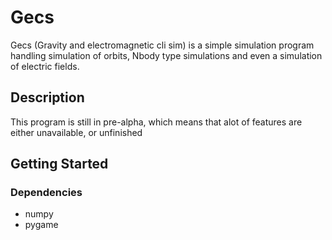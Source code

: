 # Gecs

Gecs (Gravity and electromagnetic cli sim) is a simple simulation program handling simulation of orbits, Nbody type simulations and even a simulation of electric fields. 

## Description

This program is still in pre-alpha, which means that alot of features are either unavailable, or unfinished

## Getting Started

### Dependencies

* numpy
* pygame


